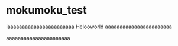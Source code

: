 # mokumoku_test

iaaaaaaaaaaaaaaaaaaaaaaa
Helooworld
aaaaaaaaaaaaaaaaaaaaaaa

aaaaaaaaaaaaaaaaaaaaaa
